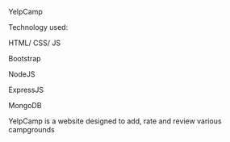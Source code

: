 YelpCamp

Technology used:

HTML/ CSS/ JS

Bootstrap

NodeJS

ExpressJS

MongoDB

YelpCamp is a website designed to add, rate and review various campgrounds
